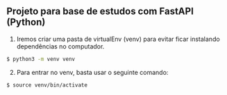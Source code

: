 ## Projeto para base de estudos com FastAPI (Python)

1. Iremos criar uma pasta de virtualEnv (venv) para evitar ficar instalando dependências no computador.
```bash
$ python3 -m venv venv
```

2. Para entrar no venv, basta usar o seguinte comando:
```bash
$ source venv/bin/activate
```
